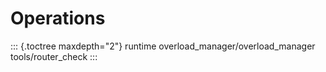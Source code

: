 Operations
==========

::: {.toctree maxdepth="2"}
runtime overload\_manager/overload\_manager tools/router\_check
:::
